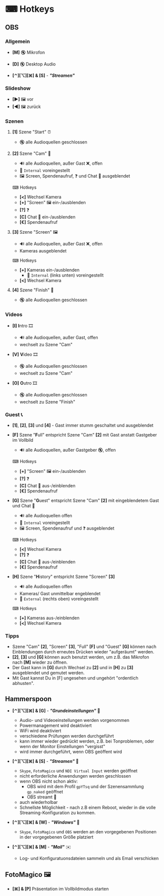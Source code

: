 # ⌨ Hotkeys

## OBS
### Allgemein
* **[M]** 🔇 Mikrofon
* **[D]** 🔇 Desktop Audio

* **[⌃][⌥][⌘] & [S]** - ***"Streamen"***

### Slideshow
* **[▶]** 🖼 vor
* **[◀]** 🖼 zurück

### Szenen
1. **[1]** Szene "Start" ⏰
    * 🔇 alle Audioquellen geschlossen

2. **[2]** Szene "Cam" 🎥
    * 🔊 alle Audioquellen, außer Gast ❌, offen
    * 🎥 `Internal` voreingestellt
    * 🖼 Screen, Spendenaufruf, ❓ und Chat 💬 ausgeblendet

    ⌨ Hotkeys
    * **[<]** Wechsel Kamera
    * **[+]** "Screen" 🖼 ein-/ausblenden
    * **[?]** ❓
    * **[C]** Chat 💬 ein-/ausblenden
    * **[€]** Spendenaufruf

3. **[3]** Szene "Screen" 🖼
    * 🔊 alle Audioquellen, außer Gast ❌, offen
    * Kameras ausgeblendet

    ⌨ Hotkeys
    * **[+]** Kameras ein-/ausblenden
        * 🎥 `Internal` (links unten) voreingestellt
    * **[<]** Wechsel Kamera

4. **[4]** Szene "Finish" 🏁
    * 🔇 alle Audioquellen geschlossen

### Videos 
* **[I]** **I**ntro 🎞
    * 🔊 alle Audioquellen, außer Gast, offen
    * wechselt zu Szene "Cam"

* **[V]** **V**ideo 🎞
    * 🔇 alle Audioquellen geschlossen
    * wechselt zu Szene "Cam"

* **[O]** **O**utro 🎞
    * 🔇 alle Audioquellen geschlossen
    * wechselt zu Szene "Finish"

### Guest 📞
* **[1]**, **[2]**, **[3]** und **[4]** - Gast immer stumm geschaltet und ausgeblendet

* **[F]** Szene "**F**ull" entspricht Szene "Cam" **[2]** mit Gast anstatt Gastgeber im Vollbild
    * 🔊 alle Audioquellen, außer Gastgeber 🔇, offen

    ⌨ Hotkeys
    * **[+]** "Screen" 🖼 ein-/ausblenden
    * **[?]** ❓
    * **[C]** Chat 💬 aus-/einblenden
    * **[€]** Spendenaufruf

* **[G]** Szene "**G**uest" entspricht Szene "Cam" **[2]** mit eingeblendetem Gast und Chat 💬
    * 🔊 alle Audioquellen offen
    * 🎥 `Internal` voreingestellt
    * 🖼 Screen, Spendenaufruf und ❓ ausgeblendet

    ⌨ Hotkeys
    * **[<]** Wechsel Kamera
    * **[?]** ❓
    * **[C]** Chat 💬 aus-/einblenden
    * **[€]** Spendenaufruf

* **[H]** Szene "**H**istory" entspricht Szene "Screen" **[3]**
    * 🔊 alle Audioquellen offen
    * Kameras/ Gast unmittelbar engeblendet
    * 🎥 `External` (rechts oben) voreingestellt

    ⌨ Hotkeys
    * **[+]** Kameras aus-/einblenden
    * **[<]** Wechsel Kamera

### Tipps
* Szene "Cam" **[2]**, "Screen" **[3]**, "Full" **[F]** und "Guest" **[G]** können nach Einblendungen durch erneutes Drücken wieder "aufgeräumt" werden.
* **[2]**,  **[3]** und **[G]** können auch benutzt werden, um z.B. das Mikrofon nach **[M]** wieder zu öffnen.
* Der Gast kann in **[G]** durch Wechsel zu **[2]** und in **[H]** zu **[3]** ausgeblendet und gemutet werden.
* Mit Gast kannst Du in [F] ungesehen und ungehört "ordentlich abhusten".

## Hammerspoon
* **[⌃][⌥][⌘] & [G]** - ***"Grundeinstellungen"*** 🧯
    * Audio- und Videoeinstellungen werden vorgenommen
    * Powermanagement wird deaktiviert
    * WiFi wird deaktiviert
    * verschiedene Prüfungen werden durchgeführt
    * kann immer wieder gedrückt werden, z.B. bei Tonproblemen, oder wenn der Monitor Einstellungen "vergisst"
    * wird immer durchgeführt, wenn OBS geöffent wird

* **[⌃][⌥][⌘] & [S]** - ***"Streamen"*** 🔧
    * `Skype`, `FotoMagico` und `NDI Virtual Input` werden geöffnet
    * nicht erforderliche Anwendungen werden geschlossen
    * wenn OBS nicht schon aktiv: 
        * OBS wird mit dem Profil `gpYTsq` und der Szenensammlung `gp_naked` geöffnet
        * OBS streamt 🔴
    * auch wiederholbar
    * Schnellste Möglichkeit - nach z.B einem Reboot, wieder in die volle Streaming-Konfiguration zu kommen.

* **[⌃][⌥][⌘] & [W]** - ***"Windows"*** 🔧
    * `Skype`, `FotoMagico` und `OBS` werden an den vorgegebenen Positionen in der vorgegebenen Größe platziert 

* **[⌃][⌥][⌘] & [M]** - ***"Mail"*** ✉️
    * Log- und Konfiguratuonsdateien sammeln und als Email verschicken

## FotoMagico 🖼
* **[⌘] & [P]** Präsentation im Vollbildmodus starten
